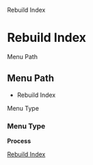 
Rebuild Index
# Rebuild Index



Menu Path
## Menu Path



- Rebuild Index

Menu Type
### Menu Type

**Process**


[Rebuild Index](../../process-k_index_rerun.md)